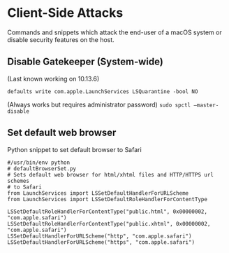 # Client-Side Attacks
Commands and snippets which attack the end-user of a macOS system or disable security features on the host.

## Disable Gatekeeper (System-wide)
(Last known working on 10.13.6)

`defaults write com.apple.LaunchServices LSQuarantine -bool NO`

(Always works but requires administrator password)
`sudo spctl –master-disable`

## Set default web browser
Python snippet to set default browser to Safari

```
#/usr/bin/env python
# defaultBrowserSet.py
# Sets default web browser for html/xhtml files and HTTP/HTTPS url schemes
# to Safari
from LaunchServices import LSSetDefaultHandlerForURLScheme
from LaunchServices import LSSetDefaultRoleHandlerForContentType

LSSetDefaultRoleHandlerForContentType("public.html", 0x00000002, "com.apple.safari")
LSSetDefaultRoleHandlerForContentType("public.xhtml", 0x00000002, "com.apple.safari")
LSSetDefaultHandlerForURLScheme("http", "com.apple.safari")
LSSetDefaultHandlerForURLScheme("https", "com.apple.safari")
```
